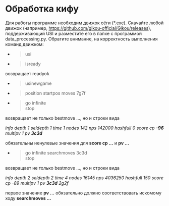 # Обработка кифу  
Для работы программе необходим движок сёги (*.exe). Скачайте любой движок (например, https://github.com/gikou-official/Gikou/releases), поддерживающий USI и разместите его в папке с программой data_processing.py.
Обратите внимание, на корректность выполнения команд движком:
* >usi
* >isready

возвращает readyok
* >usinewgame
* >position startpos moves 7g7f
* >go infinite  
stop

возвращает не только bestmove ..., но и строки вида 

*info depth 1 seldepth 1 time 1 nodes 142 nps 142000 hashfull 0 score cp **-96** multipv 1 pv **3c3d***  

обязательны ненулевые значения для **score cp ...** и **pv ...**
* >go infinite searchmoves 3c3d  
stop

возвращает не только bestmove ..., но и строки вида 

*info depth 2 seldepth 2 time 4 nodes 16145 nps 4036250 hashfull 150 score cp -89 multipv 1 pv **3c3d** 2g2f*  

первое значение **pv ...** обязательно должно соответствовать искомому ходу **searchmoves ...**
